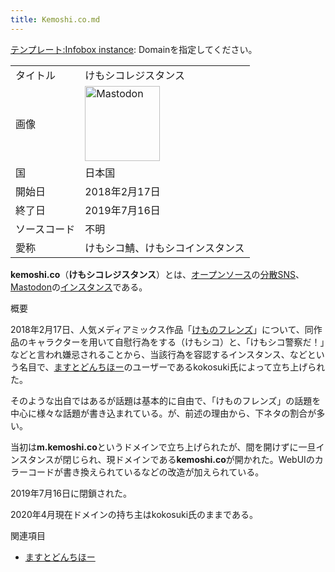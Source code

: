 ```yaml
---
title: Kemoshi.co.md
---
```

<div class="mw-parser-output">

<span class="error">[テンプレート:Infobox instance](/%E3%83%86%E3%83%B3%E3%83%97%E3%83%AC%E3%83%BC%E3%83%88:Infobox_instance "テンプレート:Infobox instance"): Domainを指定してください。</span>

|              |                                                                                                                                                                                                                                                                                                                                       |
|--------------|---------------------------------------------------------------------------------------------------------------------------------------------------------------------------------------------------------------------------------------------------------------------------------------------------------------------------------------|
| タイトル     | けもシコレジスタンス                                                                                                                                                                                                                                                                                                                  |
| 画像         | <a href="/%E3%83%95%E3%82%A1%E3%82%A4%E3%83%AB:Mastodon_logo.png" class="image" title="Mastodon"><img src="/images/thumb/0/00/Mastodon_logo.png/120px-Mastodon_logo.png" srcset="/images/thumb/0/00/Mastodon_logo.png/180px-Mastodon_logo.png 1.5x, /images/0/00/Mastodon_logo.png 2x" width="120" height="120" alt="Mastodon" /></a> |
| 国           | 日本国                                                                                                                                                                                                                                                                                                                                |
| 開始日       | 2018年2月17日                                                                                                                                                                                                                                                                                                                         |
| 終了日       | 2019年7月16日                                                                                                                                                                                                                                                                                                                         |
| ソースコード | 不明                                                                                                                                                                                                                                                                                                                                  |
| 愛称         | けもシコ鯖、けもシコインスタンス                                                                                                                                                                                                                                                                                                      |

**kemoshi.co**（**けもシコレジスタンス**）とは、[オープンソース](/%E3%82%AA%E3%83%BC%E3%83%97%E3%83%B3%E3%82%BD%E3%83%BC%E3%82%B9 "オープンソース")の[分散SNS](/%E5%88%86%E6%95%A3SNS "分散SNS")、[Mastodon](/Mastodon "Mastodon")の[インスタンス](/%E3%82%A4%E3%83%B3%E3%82%B9%E3%82%BF%E3%83%B3%E3%82%B9 "インスタンス")である。

概要

2018年2月17日、人気メディアミックス作品「<a href="https://ja.wikipedia.org/wiki/%E3%81%91%E3%82%82%E3%81%AE%E3%83%95%E3%83%AC%E3%83%B3%E3%82%BA" class="extiw" title="w:けものフレンズ">けものフレンズ</a>」について、同作品のキャラクターを用いて自慰行為をする（けもシコ）と、「けもシコ警察だ！」などと言われ嫌忌されることから、当該行為を容認するインスタンス、などという名目で、[ますとどんちほー](/%E3%81%BE%E3%81%99%E3%81%A8%E3%81%A9%E3%82%93%E3%81%A1%E3%81%BB%E3%83%BC "ますとどんちほー")のユーザーであるkokosuki氏によって立ち上げられた。

そのような出自ではあるが話題は基本的に自由で、「けものフレンズ」の話題を中心に様々な話題が書き込まれている。が、前述の理由から、下ネタの割合が多い。

当初は**m.kemoshi.co**というドメインで立ち上げられたが、間を開けずに一旦インスタンスが閉じられ、現ドメインである**kemoshi.co**が開かれた。WebUIのカラーコードが書き換えられているなどの改造が加えられている。

2019年7月16日に閉鎖された。

2020年4月現在ドメインの持ち主はkokosuki氏のままである。

関連項目

-   [ますとどんちほー](/%E3%81%BE%E3%81%99%E3%81%A8%E3%81%A9%E3%82%93%E3%81%A1%E3%81%BB%E3%83%BC "ますとどんちほー")

</div>
